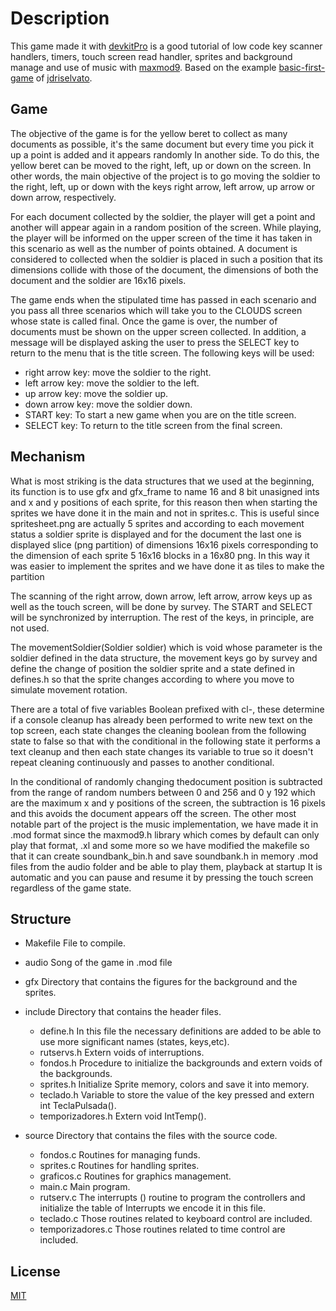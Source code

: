# Description

 This game made it with [devkitPro](https://devkitpro.org/wiki/Getting_Started) is a good tutorial of low code key scanner handlers, 
 timers, touch screen read handler, sprites and background manage
 and use of music with [maxmod9](https://maxmod.devkitpro.org/). Based on the example [basic-first-game](https://github.com/jdriselvato/NDS-Development/tree/master/examples/Graphics/basic-first-game)
 of [jdriselvato](https://github.com/jdriselvato).
 

## Game 

The objective of the game is for the yellow beret to collect as many documents as possible,
it's the same document but every time you pick it up a point is added and it appears randomly
In another side. To do this, the yellow beret can be moved to the right, left, up
or down on the screen. In other words, the main objective of the project is to go
moving the soldier to the right, left, up or down with the keys
right arrow, left arrow, up arrow or down arrow, respectively.

For each document collected by the soldier, the player will get a point and another will appear
again in a random position of the screen.
While playing, the player will be informed on the upper screen of the time it has taken
in this scenario as well as the number of points obtained. A document is considered to collected
when the soldier is placed in such a position that its dimensions collide with those of the
document, the dimensions of both the document and the soldier are 16x16 pixels.

The game ends when the stipulated time has passed in each scenario and you pass all three
scenarios which will take you to the CLOUDS screen whose state is called final.
Once the game is over, the number of documents must be shown on the upper screen
collected. In addition, a message will be displayed asking the user to press the
SELECT key to return to the menu that is the title screen.
The following keys will be used:

 - right arrow	key: move the soldier to the right.
 - left arrow	key: move the soldier to the left.
 - up arrow 	key: move the soldier up.
 - down arrow 	key: move the soldier down.
 - START key: 	To start a new game when you are on the title screen.
 - SELECT key: 	To return to the title screen from the final screen.

## Mechanism

What is most striking is the data structures that we used at the beginning,
its function is to use gfx and gfx_frame to name 16 and 8 bit unasigned ints and
x and y positions of each sprite, for this reason then when starting the sprites we have done it in the
main and not in sprites.c. This is useful since spritesheet.png are actually 5 sprites and according to each
movement status a soldier sprite is displayed and for the document the last one is displayed
slice (png partition) of dimensions 16x16 pixels corresponding to the dimension of each
sprite 5 16x16 blocks in a 16x80 png. In this way it was easier to implement the
sprites and we have done it as tiles to make the partition


The scanning of the right arrow, down arrow, left arrow, arrow keys
up as well as the touch screen, will be done by survey. The START and
SELECT will be synchronized by interruption. The rest of the keys, in principle, are not used.

The movementSoldier(Soldier  soldier) which is void whose parameter is the soldier defined in the
data structure, the movement keys go by survey and define the change of position
the soldier sprite and a state defined in defines.h so that the sprite changes according to
where you move to simulate movement rotation. 

There are a total of five variables Boolean prefixed with cl-, these determine if a console cleanup has already been performed
to write new text on the top screen, each state changes the cleaning boolean
from the following state to false so that with the conditional in the following state it performs a
text cleanup and then each state changes its variable to true so it doesn't repeat cleaning
continuously and passes to another conditional. 

In the conditional of randomly changing thedocument position is subtracted from the range of random numbers between 0 and 256 and 0
y 192 which are the maximum x and y positions of the screen, the subtraction is 16 pixels and this avoids
the document appears off the screen. The other most notable part of the project is the
music implementation, we have made it in .mod format since the maxmod9.h library
which comes by default can only play that format, .xl and some more so we have
modified the makefile so that it can create soundbank_bin.h and save soundbank.h in
memory .mod files from the audio folder and be able to play them, playback at startup
It is automatic and you can pause and resume it by pressing the touch screen regardless of the
game state.

## Structure
- Makefile	File to compile.
- audio		Song of the game in .mod file
- gfx		Directory that contains the figures for the background and the sprites.
- include 	Directory that contains the header files.

	- define.h		In this file the necessary definitions are added to be able to use more significant names 						(states, keys,etc).	
	- rutservs.h		Extern voids of interruptions.
	- fondos.h		Procedure to initialize the backgrounds and extern voids of the backgrounds.
	- sprites.h		Initialize Sprite memory, colors and save it into memory.
	- teclado.h		Variable to store the value of the key pressed and extern int TeclaPulsada().
	- temporizadores.h	Extern void IntTemp().

- source 	Directory that contains the files with the source code.

	- fondos.c		Routines for managing funds.
	- sprites.c		Routines for handling sprites.
	- graficos.c		Routines for graphics management.
	- main.c		Main program.
	- rutserv.c		The interrupts () routine to program the controllers and initialize the table of Interrupts we 						encode it in this file.
	- teclado.c		Those routines related to keyboard control are included.
	- temporizadores.c	Those routines related to time control are included.

## License
[MIT](https://choosealicense.com/licenses/mit/)
